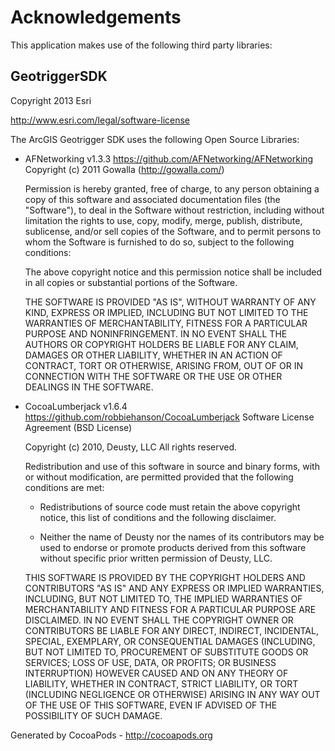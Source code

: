 # Acknowledgements
This application makes use of the following third party libraries:

## GeotriggerSDK

Copyright 2013 Esri

http://www.esri.com/legal/software-license

The ArcGIS Geotrigger SDK uses the following Open Source Libraries:

* AFNetworking v1.3.3 https://github.com/AFNetworking/AFNetworking
  Copyright (c) 2011 Gowalla (http://gowalla.com/)

  Permission is hereby granted, free of charge, to any person obtaining a copy
  of this software and associated documentation files (the "Software"), to deal
  in the Software without restriction, including without limitation the rights
  to use, copy, modify, merge, publish, distribute, sublicense, and/or sell
  copies of the Software, and to permit persons to whom the Software is
  furnished to do so, subject to the following conditions:

  The above copyright notice and this permission notice shall be included in
  all copies or substantial portions of the Software.

  THE SOFTWARE IS PROVIDED "AS IS", WITHOUT WARRANTY OF ANY KIND, EXPRESS OR
  IMPLIED, INCLUDING BUT NOT LIMITED TO THE WARRANTIES OF MERCHANTABILITY,
  FITNESS FOR A PARTICULAR PURPOSE AND NONINFRINGEMENT. IN NO EVENT SHALL THE
  AUTHORS OR COPYRIGHT HOLDERS BE LIABLE FOR ANY CLAIM, DAMAGES OR OTHER
  LIABILITY, WHETHER IN AN ACTION OF CONTRACT, TORT OR OTHERWISE, ARISING FROM,
  OUT OF OR IN CONNECTION WITH THE SOFTWARE OR THE USE OR OTHER DEALINGS IN
  THE SOFTWARE.

* CocoaLumberjack v1.6.4 https://github.com/robbiehanson/CocoaLumberjack
  Software License Agreement (BSD License)

  Copyright (c) 2010, Deusty, LLC
  All rights reserved.

  Redistribution and use of this software in source and binary forms,
  with or without modification, are permitted provided that the following conditions are met:

  * Redistributions of source code must retain the above
    copyright notice, this list of conditions and the
    following disclaimer.

  * Neither the name of Deusty nor the names of its
    contributors may be used to endorse or promote products
    derived from this software without specific prior
    written permission of Deusty, LLC.

  THIS SOFTWARE IS PROVIDED BY THE COPYRIGHT HOLDERS AND CONTRIBUTORS "AS IS" AND ANY EXPRESS OR IMPLIED WARRANTIES, INCLUDING, BUT NOT LIMITED TO, THE IMPLIED WARRANTIES OF MERCHANTABILITY AND FITNESS FOR A PARTICULAR PURPOSE ARE DISCLAIMED. IN NO EVENT SHALL THE COPYRIGHT OWNER OR CONTRIBUTORS BE LIABLE FOR ANY DIRECT, INDIRECT, INCIDENTAL, SPECIAL, EXEMPLARY, OR CONSEQUENTIAL DAMAGES (INCLUDING, BUT NOT LIMITED TO, PROCUREMENT OF SUBSTITUTE GOODS OR SERVICES; LOSS OF USE, DATA, OR PROFITS; OR BUSINESS INTERRUPTION) HOWEVER CAUSED AND ON ANY THEORY OF LIABILITY, WHETHER IN CONTRACT, STRICT LIABILITY, OR TORT (INCLUDING NEGLIGENCE OR OTHERWISE) ARISING IN ANY WAY OUT OF THE USE OF THIS SOFTWARE, EVEN IF ADVISED OF THE POSSIBILITY OF SUCH DAMAGE.

Generated by CocoaPods - http://cocoapods.org
